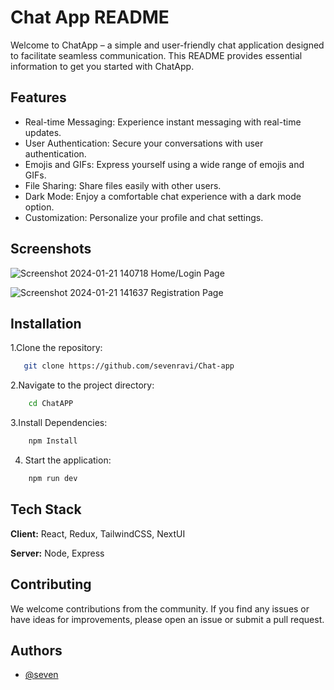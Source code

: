 # 
#  Chat App README

Welcome to ChatApp – a simple and user-friendly chat application designed to facilitate seamless communication. This README provides essential information to get you started with ChatApp.



## Features

- Real-time Messaging: Experience instant messaging with real-time updates.
- User Authentication: Secure your conversations with user authentication.
- Emojis and GIFs: Express yourself using a wide range of emojis and GIFs.
- File Sharing: Share files easily with other users.
- Dark Mode: Enjoy a comfortable chat experience with a dark mode option.
- Customization: Personalize your profile and chat settings.


## Screenshots

![Screenshot 2024-01-21 140718](https://github.com/sevenravi/Chat-app/assets/117193064/84e48fa2-d36d-4c3d-ade7-ec73d5b0c7e9)   Home/Login Page

![Screenshot 2024-01-21 141637](https://github.com/sevenravi/Chat-app/assets/117193064/7ab57ca8-bd31-470b-92b5-7fe9315113c8)  Registration Page


## Installation

1.Clone the repository:

```bash
   git clone https://github.com/sevenravi/Chat-app
```

2.Navigate to the project directory:

```bash
    cd ChatAPP
```
3.Install Dependencies:
```bash
    npm Install
```
4. Start the application:
```bash
    npm run dev
```


## Tech Stack

**Client:** React, Redux, TailwindCSS, NextUI

**Server:** Node, Express


## Contributing

We welcome contributions from the community. If you find any issues or have ideas for improvements, please open an issue or submit a pull request.


## Authors

- [@seven](https://github.com/sevenravi)

